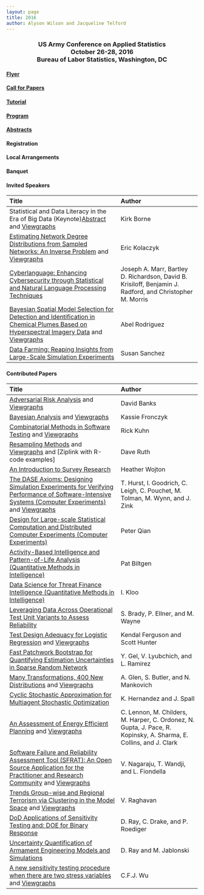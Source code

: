```yaml
---
layout: page
title: 2016
author: Alyson Wilson and Jacqueline Telford
---
```

<div align="center"><h3>US Army Conference on Applied Statistics<br>
October 26-28, 2016<br>
Bureau of Labor Statistics, Washington, DC</h3></div>

#### [Flyer](https://alysongwilson.github.io/ACAS/CASD2016/CASD-Flyer-2016-Jun16.pdf)

#### [Call for Papers](https://alysongwilson.github.io/ACAS/CASD2016/callforpapers)

#### [Tutorial](https://alysongwilson.github.io/ACAS/CASD2016/tutorial)

#### [Program](https://alysongwilson.github.io/ACAS/DOE7/CASD3Program.pdf#page=1)

#### [Abstracts](https://alysongwilson.github.io/ACAS/DOE7/CASD3Abstracts.pdf#page=1)

#### Registration

#### Local Arrangements

#### Banquet

#### Invited Speakers

| Title | Author |
| :--- | :--- |
| Statistical and Data Literacy in the Era of Big Data (Keynote)[Abstract](https://alysongwilson.github.io/ACAS/DOE7/CASD3Abstracts.pdf#page=1) and [Viewgraphs](https://alysongwilson.github.io/ACAS/DOE7/BorneViewgraphs.pdf#page=1)| Kirk Borne |
| [Estimating Network Degree Distributions from Sampled Networks: An Inverse Problem](https://alysongwilson.github.io/ACAS/DOE7/CASD3Abstracts.pdf#page=2) and [Viewgraphs](https://alysongwilson.github.io/ACAS/DOE7/KolaczykViewgraphs.pdf#page=1)| Eric Kolaczyk | 
| [Cyberlanguage: Enhancing Cybersecurity through Statistical and Natural Language Processing Techniques](https://alysongwilson.github.io/ACAS/DOE7/CASD3Abstracts.pdf#page=3) | Joseph A. Marr, Bartley D. Richardson, David B. Krisiloff, Benjamin J. Radford, and Christopher M. Morris |
| [Bayesian Spatial Model Selection for Detection and Identification in Chemical Plumes Based on Hyperspectral Imagery Data](https://alysongwilson.github.io/ACAS/DOE7/CASD3Abstracts.pdf#page=4) and [Viewgraphs](https://alysongwilson.github.io/ACAS/DOE7/RodriguezViewgraphs.pdf#page=1) | Abel Rodriguez |
| [Data Farming: Reaping Insights from Large-Scale Simulation Experiments](https://alysongwilson.github.io/ACAS/DOE7/CASD3Abstracts.pdf#page=5) | Susan Sanchez |


#### Contributed Papers

| Title | Author |
| :--- | :--- |
| [Adversarial Risk Analysis](https://alysongwilson.github.io/ACAS/DOE7/CASD3Abstracts.pdf#page=6) and [Viewgraphs](https://alysongwilson.github.io/ACAS/DOE7/BanksViewgraphs.pdf#page=1) | David Banks|
| [Bayesian Analysis](https://alysongwilson.github.io/ACAS/DOE7/CASD3Abstracts.pdf#page=7) and [Viewgraphs](https://alysongwilson.github.io/ACAS/DOE7/FronczykViewgraphs.pdf#page=1) | Kassie Fronczyk |
| [Combinatorial Methods in Software Testing](https://alysongwilson.github.io/ACAS/DOE7/CASD3Abstracts.pdf#page=8) and [Viewgraphs](https://alysongwilson.github.io/ACAS/DOE7/KuhnViewgraphs.pdf#page=1) | Rick Kuhn |
| [Resampling Methods](https://alysongwilson.github.io/ACAS/DOE7/CASD3Abstracts.pdf#page=9) and [Viewgraphs](https://alysongwilson.github.io/ACAS/DOE7/RuthViewgraphs.pdf#page=1) and [Ziplink with R-code examples] | Dave Ruth |
| [An Introduction to Survey Research](https://alysongwilson.github.io/ACAS/DOE7/CASD3Abstracts.pdf#page=10) | Heather Wojton |
| [The DASE Axioms: Designing Simulation Experiments for Verifying Performance of Software-Intensive Systems (Computer Experiments)](https://alysongwilson.github.io/ACAS/DOE7/CASD3Abstracts.pdf#page=11) and [Viewgraphs](https://alysongwilson.github.io/ACAS/DOE7/HurstViewgraphs.pdf#page=1) | T. Hurst, I. Goodrich, C. Leigh, C. Pouchet, M. Tolman, M. Wynn, and J. Zink |
| [Design for Large-scale Statistical Computation and Distributed Computer Experiments (Computer Experiments)](https://alysongwilson.github.io/ACAS/DOE7/CASD3Abstracts.pdf#page=12) | Peter  Qian |
| [Activity-Based Intelligence and Pattern-of-Life Analysis (Quantitative Methods in Intelligence)](https://alysongwilson.github.io/ACAS/DOE7/CASD3Abstracts.pdf#page=13) | Pat Biltgen |
| [Data Science for Threat Finance Intelligence (Quantitative Methods in Intelligence)](https://alysongwilson.github.io/ACAS/DOE7/CASD3Abstracts.pdf#page=14) | I. Kloo |
| [Leveraging Data Across Operational Test Unit Variants to Assess Reliability](https://alysongwilson.github.io/ACAS/DOE7/CASD3Abstracts.pdf#page=15) | S. Brady, P. Ellner, and M. Wayne |
| [Test Design Adequacy for Logistic Regression](https://alysongwilson.github.io/ACAS/DOE7/CASD3Abstracts.pdf#page=16) and [Viewgraphs](https://alysongwilson.github.io/ACAS/DOE7/FergusonViewgraphs.pdf#page=1) | Kendal Ferguson and Scott Hunter |
| [Fast Patchwork Bootstrap for Quantifying Estimation Uncertainties in Sparse Random Network](https://alysongwilson.github.io/ACAS/DOE7/CASD3Abstracts.pdf#page=17) | Y. Gel, V. Lyubchich, and L. Ramirez |
| [Many Transformations, 400 New Distributions](https://alysongwilson.github.io/ACAS/DOE7/CASD3Abstracts.pdf#page=18) and [Viewgraphs](https://alysongwilson.github.io/ACAS/DOE7/GlenViewgraphs.pdf#page=1) | A. Glen, S. Butler, and N. Mankovich |
| [Cyclic Stochastic Approximation for Multiagent Stochastic Optimization](https://alysongwilson.github.io/ACAS/DOE7/CASD3Abstracts.pdf#page=19) | K. Hernandez and J. Spall |
| [An Assessment of Energy Efficient Planning](https://alysongwilson.github.io/ACAS/DOE7/CASD3Abstracts.pdf#page=20) and [Viewgraphs](https://alysongwilson.github.io/ACAS/DOE7/LennonViewgraphs.pdf#page=1) | C. Lennon, M. Childers, M. Harper, C. Ordonez, N. Gupta, J. Pace, R. Kopinsky, A. Sharma, E. Collins, and J. Clark |
| [Software Failure and Reliability Assessment Tool (SFRAT): An Open Source Application for the Practitioner and Research Community](https://alysongwilson.github.io/ACAS/DOE7/CASD3Abstracts.pdf#page=21) and [Viewgraphs](https://alysongwilson.github.io/ACAS/DOE7/NagarajuViewgraphs.pdf#page=1) | V. Nagaraju, T. Wandji, and L. Fiondella |
| [Trends Group-wise and Regional Terrorism via Clustering in the Model Space](https://alysongwilson.github.io/ACAS/DOE7/CASD3Abstracts.pdf#page=22) and [Viewgraphs](https://alysongwilson.github.io/ACAS/DOE7/RaghavanViewgraphs.pdf#page=1) | V. Raghavan |
| [DoD Applications of Sensitivity Testing and: DOE for Binary Response](https://alysongwilson.github.io/ACAS/DOE7/CASD3Abstracts.pdf#page=23) | D. Ray, C. Drake, and P. Roediger |
| [Uncertainty Quantification of Armament Engineering Models and Simulations](https://alysongwilson.github.io/ACAS/DOE7/CASD3Abstracts.pdf#page=24) | D. Ray and M. Jablonski |
| [A new sensitivity testing procedure when there are two stress variables](https://alysongwilson.github.io/ACAS/DOE7/CASD3Abstracts.pdf#page=25) and [Viewgraphs](https://alysongwilson.github.io/ACAS/DOE7/WuViewgraphs.pdf#page=1) | C.F.J. Wu |

